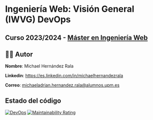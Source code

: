 # Ingeniería Web: Visión General (IWVG) DevOps

## Curso 2023/2024 - [Máster en Ingeniería Web](http://miw.etsisi.upm.es)

## 👩‍💻 Autor
**Nombre**: Michael Hernández Rala

**Linkedin**: https://es.linkedin.com/in/michaelhernandezrala

**Correo**: michaeladrian.hernandez.rala@alumnos.upm.es

## Estado del código 
[![DevOps](https://github.com/michaelhr97/iwvg-devops-hernandez-michael/actions/workflows/devops.yml/badge.svg)](https://github.com/michaelhr97/iwvg-devops-hernandez-michael/actions)
[![Maintainability Rating](https://sonarcloud.io/api/project_badges/measure?project=michaelhr97_iwvg-devops-hernandez-michael&metric=sqale_rating)](https://sonarcloud.io/project/overview?id=michaelhr97_iwvg-devops-hernandez-michael)